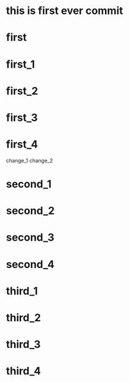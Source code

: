 # this is first ever commit
# first
# first_1
# first_2
# first_3
# first_4

change_1
change_2

# second_1
# second_2
# second_3
# second_4

# third_1
# third_2
# third_3
# third_4

